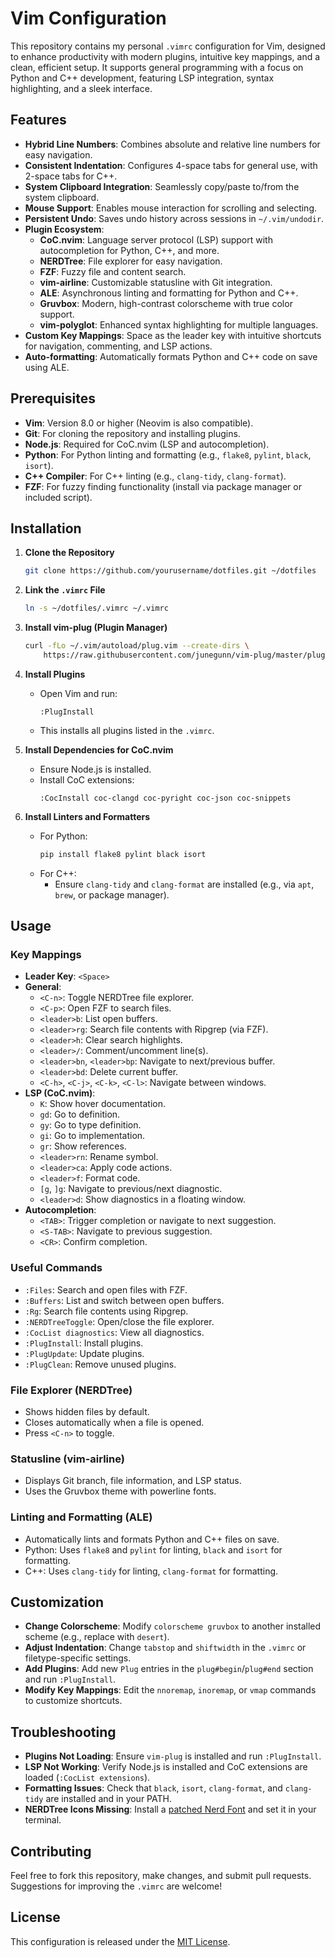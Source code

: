 # Vim Configuration

This repository contains my personal `.vimrc` configuration for Vim, designed to enhance productivity with modern plugins, intuitive key mappings, and a clean, efficient setup. It supports general programming with a focus on Python and C++ development, featuring LSP integration, syntax highlighting, and a sleek interface.

## Features

- **Hybrid Line Numbers**: Combines absolute and relative line numbers for easy navigation.
- **Consistent Indentation**: Configures 4-space tabs for general use, with 2-space tabs for C++.
- **System Clipboard Integration**: Seamlessly copy/paste to/from the system clipboard.
- **Mouse Support**: Enables mouse interaction for scrolling and selecting.
- **Persistent Undo**: Saves undo history across sessions in `~/.vim/undodir`.
- **Plugin Ecosystem**:
  - **CoC.nvim**: Language server protocol (LSP) support with autocompletion for Python, C++, and more.
  - **NERDTree**: File explorer for easy navigation.
  - **FZF**: Fuzzy file and content search.
  - **vim-airline**: Customizable statusline with Git integration.
  - **ALE**: Asynchronous linting and formatting for Python and C++.
  - **Gruvbox**: Modern, high-contrast colorscheme with true color support.
  - **vim-polyglot**: Enhanced syntax highlighting for multiple languages.
- **Custom Key Mappings**: Space as the leader key with intuitive shortcuts for navigation, commenting, and LSP actions.
- **Auto-formatting**: Automatically formats Python and C++ code on save using ALE.

## Prerequisites

- **Vim**: Version 8.0 or higher (Neovim is also compatible).
- **Git**: For cloning the repository and installing plugins.
- **Node.js**: Required for CoC.nvim (LSP and autocompletion).
- **Python**: For Python linting and formatting (e.g., `flake8`, `pylint`, `black`, `isort`).
- **C++ Compiler**: For C++ linting (e.g., `clang-tidy`, `clang-format`).
- **FZF**: For fuzzy finding functionality (install via package manager or included script).

## Installation

1. **Clone the Repository**
   ```bash
   git clone https://github.com/yourusername/dotfiles.git ~/dotfiles
   ```

2. **Link the `.vimrc` File**
   ```bash
   ln -s ~/dotfiles/.vimrc ~/.vimrc
   ```

3. **Install vim-plug (Plugin Manager)**
   ```bash
   curl -fLo ~/.vim/autoload/plug.vim --create-dirs \
       https://raw.githubusercontent.com/junegunn/vim-plug/master/plug.vim
   ```

4. **Install Plugins**
   - Open Vim and run:
     ```vim
     :PlugInstall
     ```
   - This installs all plugins listed in the `.vimrc`.

5. **Install Dependencies for CoC.nvim**
   - Ensure Node.js is installed.
   - Install CoC extensions:
     ```vim
     :CocInstall coc-clangd coc-pyright coc-json coc-snippets
     ```

6. **Install Linters and Formatters**
   - For Python:
     ```bash
     pip install flake8 pylint black isort
     ```
   - For C++:
     - Ensure `clang-tidy` and `clang-format` are installed (e.g., via `apt`, `brew`, or package manager).

## Usage

### Key Mappings

- **Leader Key**: `<Space>`
- **General**:
  - `<C-n>`: Toggle NERDTree file explorer.
  - `<C-p>`: Open FZF to search files.
  - `<leader>b`: List open buffers.
  - `<leader>rg`: Search file contents with Ripgrep (via FZF).
  - `<leader>h`: Clear search highlights.
  - `<leader>/`: Comment/uncomment line(s).
  - `<leader>bn`, `<leader>bp`: Navigate to next/previous buffer.
  - `<leader>bd`: Delete current buffer.
  - `<C-h>`, `<C-j>`, `<C-k>`, `<C-l>`: Navigate between windows.
- **LSP (CoC.nvim)**:
  - `K`: Show hover documentation.
  - `gd`: Go to definition.
  - `gy`: Go to type definition.
  - `gi`: Go to implementation.
  - `gr`: Show references.
  - `<leader>rn`: Rename symbol.
  - `<leader>ca`: Apply code actions.
  - `<leader>f`: Format code.
  - `[g`, `]g`: Navigate to previous/next diagnostic.
  - `<leader>d`: Show diagnostics in a floating window.
- **Autocompletion**:
  - `<TAB>`: Trigger completion or navigate to next suggestion.
  - `<S-TAB>`: Navigate to previous suggestion.
  - `<CR>`: Confirm completion.

### Useful Commands

- `:Files`: Search and open files with FZF.
- `:Buffers`: List and switch between open buffers.
- `:Rg`: Search file contents using Ripgrep.
- `:NERDTreeToggle`: Open/close the file explorer.
- `:CocList diagnostics`: View all diagnostics.
- `:PlugInstall`: Install plugins.
- `:PlugUpdate`: Update plugins.
- `:PlugClean`: Remove unused plugins.

### File Explorer (NERDTree)
- Shows hidden files by default.
- Closes automatically when a file is opened.
- Press `<C-n>` to toggle.

### Statusline (vim-airline)
- Displays Git branch, file information, and LSP status.
- Uses the Gruvbox theme with powerline fonts.

### Linting and Formatting (ALE)
- Automatically lints and formats Python and C++ files on save.
- Python: Uses `flake8` and `pylint` for linting, `black` and `isort` for formatting.
- C++: Uses `clang-tidy` for linting, `clang-format` for formatting.

## Customization

- **Change Colorscheme**: Modify `colorscheme gruvbox` to another installed scheme (e.g., replace with `desert`).
- **Adjust Indentation**: Change `tabstop` and `shiftwidth` in the `.vimrc` or filetype-specific settings.
- **Add Plugins**: Add new `Plug` entries in the `plug#begin`/`plug#end` section and run `:PlugInstall`.
- **Modify Key Mappings**: Edit the `nnoremap`, `inoremap`, or `vmap` commands to customize shortcuts.

## Troubleshooting

- **Plugins Not Loading**: Ensure `vim-plug` is installed and run `:PlugInstall`.
- **LSP Not Working**: Verify Node.js is installed and CoC extensions are loaded (`:CocList extensions`).
- **Formatting Issues**: Check that `black`, `isort`, `clang-format`, and `clang-tidy` are installed and in your PATH.
- **NERDTree Icons Missing**: Install a [patched Nerd Font](https://www.nerdfonts.com/) and set it in your terminal.

## Contributing

Feel free to fork this repository, make changes, and submit pull requests. Suggestions for improving the `.vimrc` are welcome!

## License

This configuration is released under the [MIT License](LICENSE).